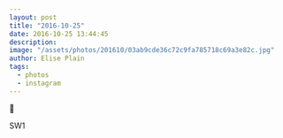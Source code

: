 ```yaml
---
layout: post
title: "2016-10-25"
date: 2016-10-25 13:44:45
description: 
image: "/assets/photos/201610/03ab9cde36c72c9fa785718c69a3e82c.jpg"
author: Elise Plain
tags: 
  - photos
  - instagram
---
```


🌺
<p></p>
SW1